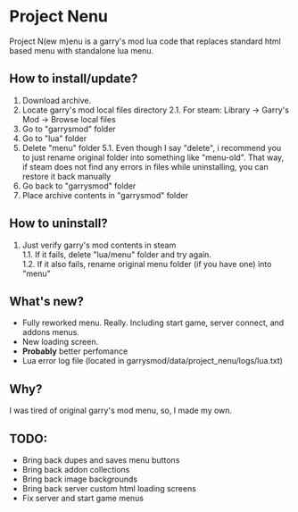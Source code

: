 # Project Nenu
Project N(ew m)enu is a garry's mod lua code that replaces standard html based menu with standalone lua menu.

## How to install/update?
1. Download archive.
2.  Locate garry's mod local files directory
  2.1. For steam: Library -> Garry's Mod -> Browse local files
3. Go to "garrysmod" folder
4. Go to "lua" folder
5. Delete "menu" folder
   5.1. Even though I say "delete", i recommend you to just rename original folder into something like "menu-old". That way, if steam does not find any errors in files while uninstalling, you can restore it back manually
6. Go back to "garrysmod" folder
7. Place archive contents in "garrysmod" folder

## How to uninstall?
1. Just verify garry's mod contents in steam  
  1.1. If it fails, delete "lua/menu" folder and try again.  
  1.2. If it also fails, rename original menu folder (if you have one) into "menu"

## What's new?
* Fully reworked menu. Really. Including start game, server connect, and addons menus.
* New loading screen.
* **Probably** better perfomance
* Lua error log file (located in garrysmod/data/project_nenu/logs/lua.txt)

## Why?
I was tired of original garry's mod menu, so, I made my own.

## TODO:
* Bring back dupes and saves menu buttons
* Bring back addon collections
* Bring back image backgrounds
* Bring back server custom html loading screens
* Fix server and start game menus
